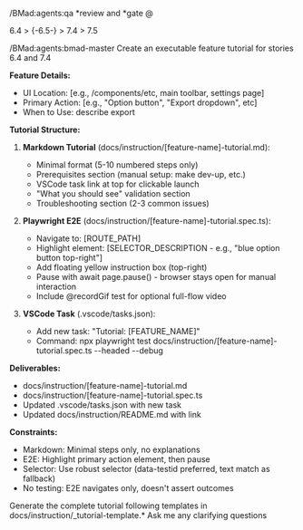 /BMad:agents:qa *review and *gate @ 

6.4 > {-6.5-} > 7.4 > 7.5


/BMad:agents:bmad-master Create an executable feature tutorial for stories 6.4 and 7.4

**Feature Details:**
- UI Location: [e.g., /components/etc, main toolbar, settings page]
- Primary Action: [e.g., "Option button", "Export dropdown", etc]
- When to Use: describe export

**Tutorial Structure:**

1. **Markdown Tutorial** (docs/instruction/[feature-name]-tutorial.md):
   - Minimal format (5-10 numbered steps only)
   - Prerequisites section (manual setup: make dev-up, etc.)
   - VSCode task link at top for clickable launch
   - "What you should see" validation section
   - Troubleshooting section (2-3 common issues)

2. **Playwright E2E** (docs/instruction/[feature-name]-tutorial.spec.ts):
   - Navigate to: [ROUTE_PATH]
   - Highlight element: [SELECTOR_DESCRIPTION - e.g., "blue option button top-right"]
   - Add floating yellow instruction box (top-right)
   - Pause with await page.pause() - browser stays open for manual interaction
   - Include @recordGif test for optional full-flow video

3. **VSCode Task** (.vscode/tasks.json):
   - Add new task: "Tutorial: [FEATURE_NAME]"
   - Command: npx playwright test docs/instruction/[feature-name]-tutorial.spec.ts --headed --debug

**Deliverables:**
- docs/instruction/[feature-name]-tutorial.md
- docs/instruction/[feature-name]-tutorial.spec.ts
- Updated .vscode/tasks.json with new task
- Updated docs/instruction/README.md with link

**Constraints:**
- Markdown: Minimal steps only, no explanations
- E2E: Highlight primary action element, then pause
- Selector: Use robust selector (data-testid preferred, text match as fallback)
- No testing: E2E navigates only, doesn't assert outcomes

Generate the complete tutorial following templates in docs/instruction/_tutorial-template.*
Ask me any clarifying questions